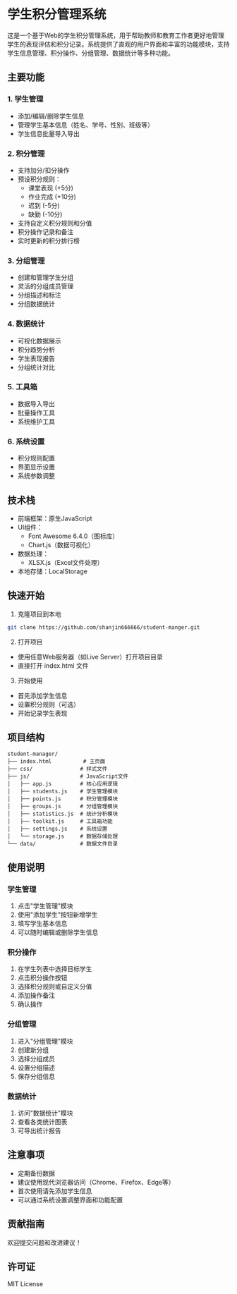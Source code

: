 # 学生积分管理系统

这是一个基于Web的学生积分管理系统，用于帮助教师和教育工作者更好地管理学生的表现评估和积分记录。系统提供了直观的用户界面和丰富的功能模块，支持学生信息管理、积分操作、分组管理、数据统计等多种功能。

## 主要功能

### 1. 学生管理
- 添加/编辑/删除学生信息
- 管理学生基本信息（姓名、学号、性别、班级等）
- 学生信息批量导入导出

### 2. 积分管理
- 支持加分/扣分操作
- 预设积分规则：
  - 课堂表现 (+5分)
  - 作业完成 (+10分)
  - 迟到 (-5分)
  - 缺勤 (-10分)
- 支持自定义积分规则和分值
- 积分操作记录和备注
- 实时更新的积分排行榜

### 3. 分组管理
- 创建和管理学生分组
- 灵活的分组成员管理
- 分组描述和标注
- 分组数据统计

### 4. 数据统计
- 可视化数据展示
- 积分趋势分析
- 学生表现报告
- 分组统计对比

### 5. 工具箱
- 数据导入导出
- 批量操作工具
- 系统维护工具

### 6. 系统设置
- 积分规则配置
- 界面显示设置
- 系统参数调整

## 技术栈

- 前端框架：原生JavaScript
- UI组件：
  - Font Awesome 6.4.0（图标库）
  - Chart.js（数据可视化）
- 数据处理：
  - XLSX.js（Excel文件处理）
- 本地存储：LocalStorage

## 快速开始

1. 克隆项目到本地
```bash
git clone https://github.com/shanjin666666/student-manger.git
```

2. 打开项目
- 使用任意Web服务器（如Live Server）打开项目目录
- 直接打开 index.html 文件

3. 开始使用
- 首先添加学生信息
- 设置积分规则（可选）
- 开始记录学生表现

## 项目结构

```
student-manager/
├── index.html          # 主页面
├── css/               # 样式文件
├── js/                # JavaScript文件
│   ├── app.js         # 核心应用逻辑
│   ├── students.js    # 学生管理模块
│   ├── points.js      # 积分管理模块
│   ├── groups.js      # 分组管理模块
│   ├── statistics.js  # 统计分析模块
│   ├── toolkit.js     # 工具箱功能
│   ├── settings.js    # 系统设置
│   └── storage.js     # 数据存储处理
└── data/              # 数据文件目录
```

## 使用说明

### 学生管理
1. 点击"学生管理"模块
2. 使用"添加学生"按钮新增学生
3. 填写学生基本信息
4. 可以随时编辑或删除学生信息

### 积分操作
1. 在学生列表中选择目标学生
2. 点击积分操作按钮
3. 选择积分规则或自定义分值
4. 添加操作备注
5. 确认操作

### 分组管理
1. 进入"分组管理"模块
2. 创建新分组
3. 选择分组成员
4. 设置分组描述
5. 保存分组信息

### 数据统计
1. 访问"数据统计"模块
2. 查看各类统计图表
3. 可导出统计报告

## 注意事项

- 定期备份数据
- 建议使用现代浏览器访问（Chrome、Firefox、Edge等）
- 首次使用请先添加学生信息
- 可以通过系统设置调整界面和功能配置

## 贡献指南

欢迎提交问题和改进建议！

## 许可证

MIT License 